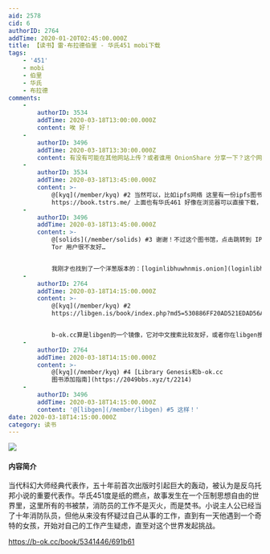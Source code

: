 ```yaml
---
aid: 2578
cid: 6
authorID: 2764
addTime: 2020-01-20T02:45:00.000Z
title: 【读书】雷·布拉德伯里 - 华氏451 mobi下载
tags:
    - '451'
    - mobi
    - 伯里
    - 华氏
    - 布拉德
comments:
    -
        authorID: 3534
        addTime: 2020-03-18T13:00:00.000Z
        content: 唉 好！
    -
        authorID: 3496
        addTime: 2020-03-18T13:30:00.000Z
        content: 有没有可能在其他网站上传？或者谁用 OnionShare 分享一下？这个网站对于 Tor 和 VPN 使用者很不友好。
    -
        authorID: 3534
        addTime: 2020-03-18T13:45:00.000Z
        content: >-
            @[kyq](/member/kyq) #2 当然可以，比如ipfs网络 这里有一份ipfs图书馆的搜索器
            https://book.tstrs.me/ 上面也有华氏461 好像在浏览器可以直接下载，不用本身连到ipfs :)
    -
        authorID: 3496
        addTime: 2020-03-18T13:45:00.000Z
        content: >-
            @[solids](/member/solids) #3 谢谢！不过这个图书馆，点击跳转到 IPFS 链接后需要 reCAPTCHA，对
            Tor 用户很不友好…


            我刚才也找到了一个洋葱版本的：[loginlibhuwhnmis.onion](loginlibhuwhnmis.onion)，但是需要注册、登录。:(
    -
        authorID: 2764
        addTime: 2020-03-18T14:15:00.000Z
        content: >-
            @[kyq](/member/kyq) #2
            https://libgen.is/book/index.php?md5=530886FF20AD521EDAD56A756F39EEA8


            b-ok.cc算是libgen的一个镜像，它对中文搜索比较友好，或者你在libgen搜书的全称 :)
    -
        authorID: 2764
        addTime: 2020-03-18T14:15:00.000Z
        content: >-
            @[kyq](/member/kyq) #4 [Library Genesis和b-ok.cc
            图书添加指南](https://2049bbs.xyz/t/2214)
    -
        authorID: 3496
        addTime: 2020-03-18T14:15:00.000Z
        content: '@[libgen](/member/libgen) #5 这样！'
date: 2020-03-18T14:15:00.000Z
category: 读书
---
```


![](https://dl181.zlibcdn.com/covers/books/53/08/86/530886ff20ad521edad56a756f39eea8.jpg)

#### [](#%E5%86%85%E5%AE%B9%E7%AE%80%E4%BB%8B)内容简介

当代科幻大师经典代表作，五十年前首次出版时引起巨大的轰动，被认为是反乌托邦小说的重要代表作。华氏451度是纸的燃点，故事发生在一个压制思想自由的世界里，这里所有的书被禁，消防员的工作不是灭火，而是焚书。小说主人公已经当了十年消防队员，但他从来没有怀疑过自己从事的工作，直到有一天他遇到一个奇特的女孩，开始对自己的工作产生疑虑，直至对这个世界发起挑战。

https://b-ok.cc/book/5341446/691b61
